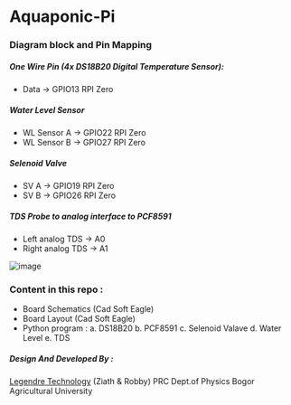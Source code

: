 # Aquaponic-Pi

### Diagram block and Pin Mapping

##### One Wire Pin (4x DS18B20 Digital Temperature Sensor):
- Data -> GPIO13 RPI Zero 

##### Water Level Sensor
- WL Sensor A -> GPIO22 RPI Zero
- WL Sensor B -> GPIO27 RPI Zero

##### Selenoid Valve
- SV A -> GPIO19 RPI Zero
- SV B -> GPIO26 RPI Zero

##### TDS Probe to analog interface to PCF8591
- Left analog TDS -> A0
- Right analog TDS -> A1

![image](https://image.ibb.co/jv5RH7/Aquaponic_Hat.png)


### Content in this repo :
- Board Schematics (Cad Soft Eagle)
- Board Layout (Cad Soft Eagle)
- Python program :
    a. DS18B20
    b. PCF8591
    c. Selenoid Valave
    d. Water Level
    e. TDS 

##### Design And Developed By :
[Legendre Technology](https://www.facebook.com/LegendreTechnology/)
(Ziath & Robby) PRC Dept.of Physics Bogor Agricultural University 
